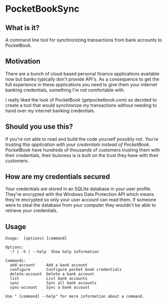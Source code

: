 PocketBookSync
==============

What is it?
-----------
A command line tool for synchronizing transactions from bank accounts to PocketBook.

Motivation
----------
There are a bunch of cloud based personal finance applications available now but banks typically don't provide API's. As a consequence to get the full experience in these applications you need to give them your internet banking credentials, something I'm not comfortable with.

I really liked the look of PocketBook (getpocketbook.com) so decided to create a tool that would synchronize my transactions without needing to hand over my internet banking credentials.

Should you use this?
--------------------
If you're not able to read and build the code yourself possibly not. *You're trusting this application with your credentials instead of PocketBook.* PocketBook have hundreds of thousands of customers trusting them with their credentials, their buisness is is built on the trust they have with their customers.

How are my credentials secured
------------------------------
Your credentials are stored in an SQLIte database in your user profile. They're encrypted with the Windows Data Protection API which means they're encrypted so only your user account can read them. If someone were to steal the database from your computer they wouldn't be able to retrieve your credentials.


Usage
-----
```
Usage:  [options] [command]

Options:
  -? | -h | --help  Show help information

Commands:
  add-account     Add a bank account
  configure       Configure pocket book credentials
  delete-account  Delete a bank account
  list            List bank accounts
  sync            Sync all bank accounts
  sync-account    Sync a bank account

Use " [command] --help" for more information about a command.
```